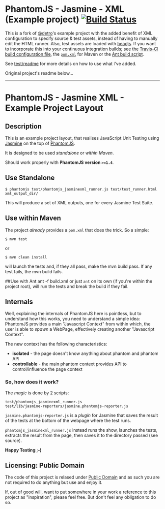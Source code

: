 # PhantomJS - Jasmine - XML (Example project) [![Build Status](https://travis-ci.org/adam-lynch/phantomjs-jasmine-xml-example.png)](https://travis-ci.org/adam-lynch/phantomjs-jasmine-xml-example)

This is a fork of [@detro](https://github.com/detro)'s example project with the added benefit of XML configuration to specify source & test assets, instead of having to manually edit the HTML runner. Also, test assets are loaded with [headjs](http://headjs.com). If you want to incorporate this into your continuous integration builds; see the [Travis-CI build configuration file](https://github.com/adam-lynch/phantomjs-jasmine-xml-example/blob/master/.travis.yml), the [`pom.xml`](https://github.com/adam-lynch/phantomjs-jasmine-xml-example/blob/master/pom.xml) for Maven or the [Ant build script](https://github.com/adam-lynch/phantomjs-jasmine-xml-example/blob/master/build.xml).

See [test/readme](https://github.com/adam-lynch/phantomjs-jasmine-xml-example/blob/master/test/readme.md) for more details on how to use what I've added.

Original project's readme below...

-----------------------------------------------


# PhantomJS - Jasmine XML - Example Project Layout

## Description
This is an example project layout, that realises JavaScript Unit Testing
using [Jasmine](https://github.com/pivotal/jasmine) on the top of
[PhantomJS](https://github.com/ariya/phantomjs).

It is designed to be used _standalone_ or _within Maven_.

Should work properly with **PhantomJS version `>=1.4`**.

## Use Standalone

    $ phantomjs test/phantomjs_jasminexml_runner.js test/test_runner.html xml_output_dir/
    
This will produce a set of XML outputs, one for every Jasmine Test Suite.

## Use within Maven
The project _already_ provides a `pom.xml` that does the trick. So a simple:

    $ mvn test

or

    $ mvn clean install

will launch the tests and, if they all pass, make the mvn build pass.
If any test fails, the mvn build fails.

##Use with Ant
    ant -f build.xml
or just `ant` on its own (if you're within the project root), will run the tests and break the build if they fail.

## Internals
Well, explaining the internals of PhantomJS here is pointless, but to understand how
this works, you need to understand a simple idea: PhantomJS provides a main "Javascript Context"
from within which, the user is able to _spawn_ a WebPage, effectively creating another "Javascript Context".

The new context has the following characteristics:

* **isolated** - the page doesn't know anything about phantom and phantom API
* **controllable** - the main phantom context provides API to control/influence the page context

### So, how does it work?
The _magic_ is done by 2 scripts:

    test/phantomjs_jasminexml_runner.js
    test/lib/jasmine-reporters/jasmine.phantomjs-reporter.js

`jasmine.phantomjs-reporter.js` is a _plugin_ for Jasmine that saves the result of the
tests at the bottom of the webpage where the test runs.

`phantomjs_jasminexml_runner.js` instead runs the show, launches the tests,
extracts the result from the page, then saves it to the directory passed (see source).

**Happy Testing ;-)**

## Licensing: Public Domain

The code of this project is relased under [Public Domain](http://en.wikipedia.org/wiki/Public_domain) and as such you
are not required to do anything but use and enjoy it.

If, out of good will, want to put somewhere in your work a reference to this project as "inspiration", please feel free.
But don't feel any obligation to do so.